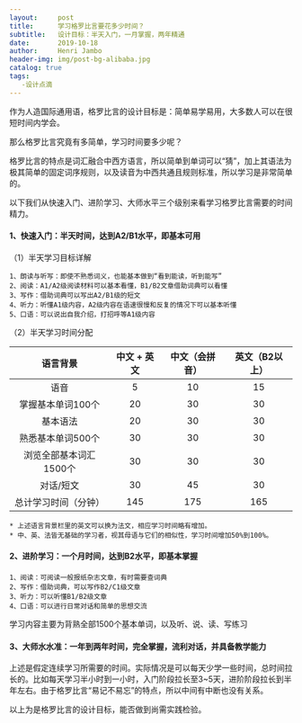 ```yaml
---
layout:     post
title:      学习格罗比言要花多少时间？
subtitle:   设计目标：半天入门，一月掌握，两年精通
date:       2019-10-18
author:     Henri Jambo
header-img: img/post-bg-alibaba.jpg
catalog: true
tags: 
   -设计点滴
---
```


作为人造国际通用语，格罗比言的设计目标是：简单易学易用，大多数人可以在很短时间内学会。

那么格罗比言究竟有多简单，学习时间要多少呢？

格罗比言的特点是词汇融合中西方语言，所以简单到单词可以“猜”，加上其语法为极其简单的固定词序规则，以及读音为中西共通且规则标准，所以学习是非常简单的。

以下我们从快速入门、进阶学习、大师水平三个级别来看学习格罗比言需要的时间精力。	

#### 1、快速入门：半天时间，达到A2/B1水平，即基本可用							
（1）半天学习目标详解				
	
	1、朗读与听写：即使不熟悉词义，也能基本做到“看到能读，听到能写”
	2、阅读：A1/A2级阅读材料可以基本看懂，B1/B2文章借助词典可以看懂
	3、写作：借助词典可以写出A2/B1级的短文		
	4、听力：听懂A1级内容，A2级内容在语速很慢和反复的情况下可以基本听懂
	5、口语：可以说出自我介绍，打招呼等A1级内容			
				
（2）半天学习时间分配				
	
| 语言背景          | 中文 \+ 英文 | 中文（会拼音） | 英文（B2以上） |
|:-------------:|:--------:|:------:|:--------:|
| 语音            | 5       | 10     | 15       |
| 掌握基本单词100个    | 20       | 30     | 30       |
| 基本语法          | 20       | 30     | 30       |
| 熟悉基本单词500个    | 30       | 30     | 30       |
| 浏览全部基本词汇1500个 | 30       | 30     | 30       |
| 对话/短文         | 30       | 45     | 30       |
| 总计学习时间（分钟）    | 145      | 175    | 165      |
	
	* 上述语言背景栏里的英文可以换为法文，相应学习时间略有增加。
	* 中、英、法皆无基础的学习者，视其母语与它们的相似性，学习时间增加50%到100%。			
				
#### 2、进阶学习：一个月时间，达到B2水平，即基本掌握
			
	1、阅读：可阅读一般报纸杂志文章，有时需要查词典
	2、写作：借助词典，可以写作B2/C1级文章		
	3、听力：可以听懂B1/B2级文章		
	4、口语：可以进行日常对话和简单的思想交流			
	
学习内容主要为背熟全部1500个基本单词，以及听、说、读、写练习			
				
#### 3、大师水水准：一年到两年时间，完全掌握，流利对话，并具备教学能力

上述是假定连续学习所需要的时间。实际情况是可以每天少学一些时间，总时间拉长的。比如每天学习半小时到一小时，入门阶段拉长至3~5天，进阶阶段拉长到半年左右。由于格罗比言“易记不易忘”的特点，所以中间有中断也没有关系。

以上为是格罗比言的设计目标，能否做到尚需实践检验。


